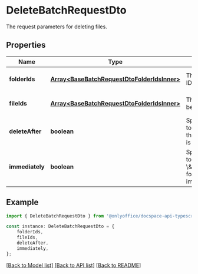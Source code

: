# DeleteBatchRequestDto

The request parameters for deleting files.

## Properties

Name | Type | Description | Notes
------------ | ------------- | ------------- | -------------
**folderIds** | [**Array&lt;BaseBatchRequestDtoFolderIdsInner&gt;**](BaseBatchRequestDtoFolderIdsInner.md) | The list of folder IDs to be deleted. | [optional] [default to undefined]
**fileIds** | [**Array&lt;BaseBatchRequestDtoFolderIdsInner&gt;**](BaseBatchRequestDtoFolderIdsInner.md) | The list of file IDs to be deleted. | [optional] [default to undefined]
**deleteAfter** | **boolean** | Specifies whether to delete a file after the editing session is finished or not | [optional] [default to undefined]
**immediately** | **boolean** | Specifies whether to move a file to the \\\&quot;Trash\\\&quot; folder or delete it immediately. | [optional] [default to undefined]

## Example

```typescript
import { DeleteBatchRequestDto } from '@onlyoffice/docspace-api-typescript';

const instance: DeleteBatchRequestDto = {
    folderIds,
    fileIds,
    deleteAfter,
    immediately,
};
```

[[Back to Model list]](../README.md#documentation-for-models) [[Back to API list]](../README.md#documentation-for-api-endpoints) [[Back to README]](../README.md)

